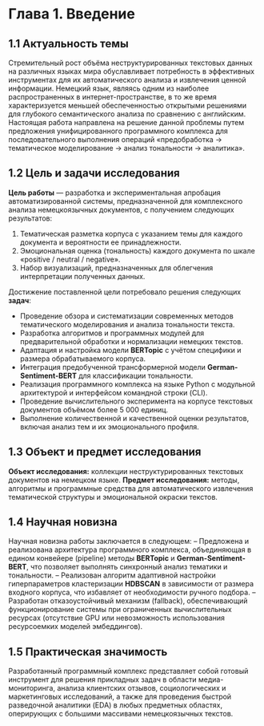 # Глава 1. Введение

## 1.1 Актуальность темы

Стремительный рост объёма неструктурированных текстовых данных на различных языках мира обуславливает потребность в эффективных инструментах для их автоматического анализа и извлечения ценной информации. Немецкий язык, являясь одним из наиболее распространенных в интернет-пространстве, в то же время характеризуется меньшей обеспеченностью открытыми решениями для глубокого семантического анализа по сравнению с английским. Настоящая работа направлена на решение данной проблемы путем предложения унифицированного программного комплекса для последовательного выполнения операций «предобработка → тематическое моделирование → анализ тональности → аналитика».

## 1.2 Цель и задачи исследования

**Цель работы** — разработка и экспериментальная апробация автоматизированной системы, предназначенной для комплексного анализа немецкоязычных документов, с получением следующих результатов:

1. Тематическая разметка корпуса с указанием темы для каждого документа и вероятности ее принадлежности.
2. Эмоциональная оценка (тональность) каждого документа по шкале «positive / neutral / negative».
3. Набор визуализаций, предназначенных для облегчения интерпретации полученных данных.

Достижение поставленной цели потребовало решения следующих **задач**:

- Проведение обзора и систематизации современных методов тематического моделирования и анализа тональности текста.
- Разработка алгоритмов и программных модулей для предварительной обработки и нормализации немецких текстов.
- Адаптация и настройка модели **BERTopic** с учётом специфики и размера обрабатываемого корпуса.
- Интеграция предобученной трансформерной модели **German-Sentiment-BERT** для классификации тональности.
- Реализация программного комплекса на языке Python с модульной архитектурой и интерфейсом командной строки (CLI).
- Проведение вычислительного эксперимента на корпусе текстовых документов объёмом более 5 000 единиц.
- Выполнение количественной и качественной оценки результатов, включая анализ тем и их эмоционального профиля.

## 1.3 Объект и предмет исследования

**Объект исследования:** коллекции неструктурированных текстовых документов на немецком языке.
**Предмет исследования:** методы, алгоритмы и программные средства для автоматического извлечения тематической структуры и эмоциональной окраски текстов.

## 1.4 Научная новизна

Научная новизна работы заключается в следующем:
– Предложена и реализована архитектура программного комплекса, объединяющая в едином конвейере (pipeline) методы **BERTopic** и **German-Sentiment-BERT**, что позволяет выполнять синхронный анализ тематики и тональности.
– Реализован алгоритм адаптивной настройки гиперпараметров кластеризации **HDBSCAN** в зависимости от размера входного корпуса, что избавляет от необходимости ручного подбора.
– Разработан отказоустойчивый механизм (fallback), обеспечивающий функционирование системы при ограниченных вычислительных ресурсах (отсутствие GPU или невозможность использования ресурсоемких моделей эмбеддингов).

## 1.5 Практическая значимость

Разработанный программный комплекс представляет собой готовый инструмент для решения прикладных задач в области медиа-мониторинга, анализа клиентских отзывов, социологических и маркетинговых исследований, а также для проведения быстрой разведочной аналитики (EDA) в любых предметных областях, оперирующих с большими массивами немецкоязычных текстов.
